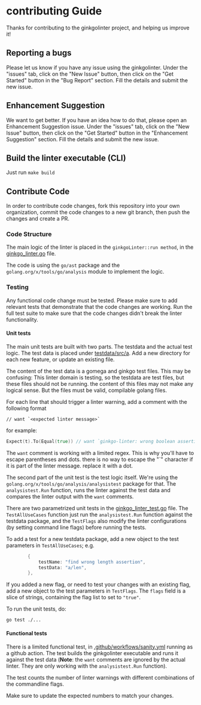 # contributing Guide

Thanks for contributing to the ginkgolinter project, and helping us improve it!

## Reporting a bugs
Please let us know if you have any issue using the ginkgolinter. Under the "issues" tab, click on the "New Issue" button, then click on the "Get Started" button in the "Bug Report" section. Fill the details and submit the new issue. 

## Enhancement Suggestion
We want to get better. If you have an idea how to do that, please open an Enhancement Suggestion issue. Under the "issues" tab, click on the "New Issue" button, then click on the "Get Started" button in the "Enhancement Suggestion" section. Fill the details and submit the new issue.

## Build the linter executable (CLI)
Just run `make build`

## Contribute Code
In order to contribute code changes, fork this repository into your own organization, commit the code changes to a new git branch, then push the changes and create a PR.

### Code Structure
The main logic of the linter is placed in the `ginkgoLinter::run method`, in the [ginkgo_linter.go](../ginkgo_linter.go) file. 

The code is using the `go/ast` package and the `golang.org/x/tools/go/analysis` module to implement the logic.

### Testing
Any functional code change must be tested. Please make sure to add relevant tests that demonstrate that the code changes are working. Run the full test suite to make sure that the code changes didn't break the linter functionality.

#### Unit tests
The main unit tests are built with two parts. The testdata and the actual test logic. The test data is placed under [testdata/src/a](../testdata/src/a). Add a new directory for each new feature, or update an existing file.

The content of the test data is a gomega and ginkgo test files. This may be confusing: This linter domain is testing, so the testdata are test files, but these files should not be running. the content of this files may not make any logical sense. But the files must be valid, compilable golang files.

For each line that should trigger a linter warning, add a comment with the following format
```
// want `<expected linter message>`
```

for example:
```go
Expect(t).To(Equal(true)) // want `ginkgo-linter: wrong boolean assertion; consider using .Expect\(t\)\.To\(BeTrue\(\)\). instead`
```

The `want` comment is working with a limited regex. This is why you'll have to escape parentheses and dots. there is no way to escape the "`" character if it is part of the linter message. replace it with a dot.

The second part of the unit test is the test logic itself. We're using the `golang.org/x/tools/go/analysis/analysistest` package for that. The `analysistest.Run` function, runs the linter against the test data and compares the linter output with the `want` comments.

There are two parametrized unit tests in the [ginkgo_linter_test.go](../ginkgo_linter_test.go) file. The `TestAllUseCases` function just run the `analysistest.Run` function against the testdata package, and the `TestFlags` also modify the linter configurations (by setting command line flags) before running the tests.

To add a test for a new testdata package, add a new object to the test parameters in `TestAllUseCases`; e.g.
```go
		{
			testName: "find wrong length assertion",
			testData: "a/len",
		},
```

If you added a new flag, or need to test your changes with an existing flag, add a new object to the test parameters in `TestFlags`. The `flags` field is a slice of strings, containing the flag list to set to `"true"`.

To run the unit tests, do:
```shell
go test ./...
```

#### Functional tests
There is a limited functional test, in [.github/workflows/sanity.yml](../.github/workflows/sanity.yml) running as a github action. The test builds the ginkgolinter executable and runs it against the test data (**Note**: the `want` comments are ignored by the actual linter. They are only working with the `analysistest.Run` function). 

The test counts the number of linter warnings with different combinations of the commandline flags.

Make sure to update the expected numbers to match your changes.